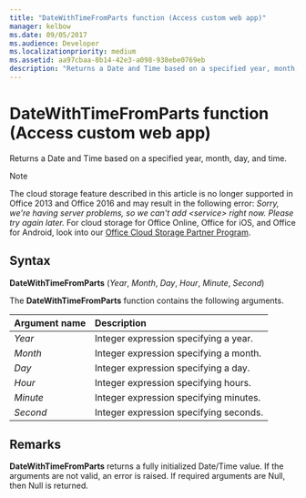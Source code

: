 ```yaml
---
title: "DateWithTimeFromParts function (Access custom web app)"
manager: kelbow
ms.date: 09/05/2017
ms.audience: Developer
ms.localizationpriority: medium
ms.assetid: aa97cbaa-8b14-42e3-a098-938ebe0769eb
description: "Returns a Date and Time based on a specified year, month, day, and time."
---
```


# DateWithTimeFromParts function (Access custom web app)

Returns a Date and Time based on a specified year, month, day, and time.
  
> [!NOTE]
> The cloud storage feature described in this article is no longer supported in Office 2013 and Office 2016 and may result in the following error:
> *Sorry, we're having server problems, so we can't add \<service\> right now. Please try again later.*
> For cloud storage for Office Online, Office for iOS, and Office for Android, look into our [Office Cloud Storage Partner Program](https://dev.office.com/programs/officecloudstorage).
  
## Syntax

**DateWithTimeFromParts** (*Year*, *Month*, *Day*, *Hour*, *Minute*, *Second*)
  
The **DateWithTimeFromParts** function contains the following arguments.
  
|**Argument name**|**Description**|
|:-----|:-----|
| *Year*  <br/> |Integer expression specifying a year. |
| *Month*  <br/> |Integer expression specifying a month. |
| *Day*  <br/> |Integer expression specifying a day. |
| *Hour*  <br/> |Integer expression specifying hours. |
| *Minute*  <br/> |Integer expression specifying minutes. |
| *Second*  <br/> |Integer expression specifying seconds. |

## Remarks

**DateWithTimeFromParts** returns a fully initialized Date/Time value. If the arguments are not valid, an error is raised. If required arguments are Null, then Null is returned.
  